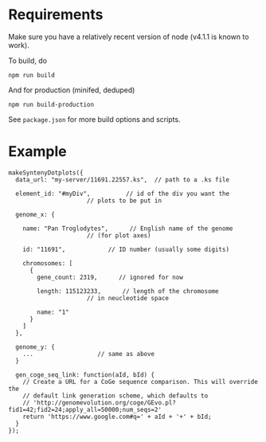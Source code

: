 Requirements
============

Make sure you have a relatively recent version of node (v4.1.1 is
known to work).

To build, do

```
npm run build
```

And for production (minifed, deduped)

```
npm run build-production
```

See `package.json` for more build options and scripts.


Example
=======

```
makeSyntenyDotplots({
  data_url: "my-server/11691.22557.ks",  // path to a .ks file

  element_id: "#myDiv",          // id of the div you want the 
                      // plots to be put in

  genome_x: {

    name: "Pan Troglodytes",      // English name of the genome 
                      // (for plot axes)

    id: "11691",            // ID number (usually some digits)

    chromosomes: [
      {
        gene_count: 2319,      // ignored for now

        length: 115123233,      // length of the chromosome 
                      // in neucleotide space

        name: "1"
      }
    ]
  },

  genome_y: {
    ...                  // same as above
  }

  gen_coge_seq_link: function(aId, bId) {
    // Create a URL for a CoGe sequence comparison. This will override the
    // default link generation scheme, which defaults to
    // 'http://genomevolution.org/coge/GEvo.pl?fid1=42;fid2=24;apply_all=50000;num_seqs=2'
    return 'https://www.google.com#q=' + aId + '+' + bId;
  }
});
```
